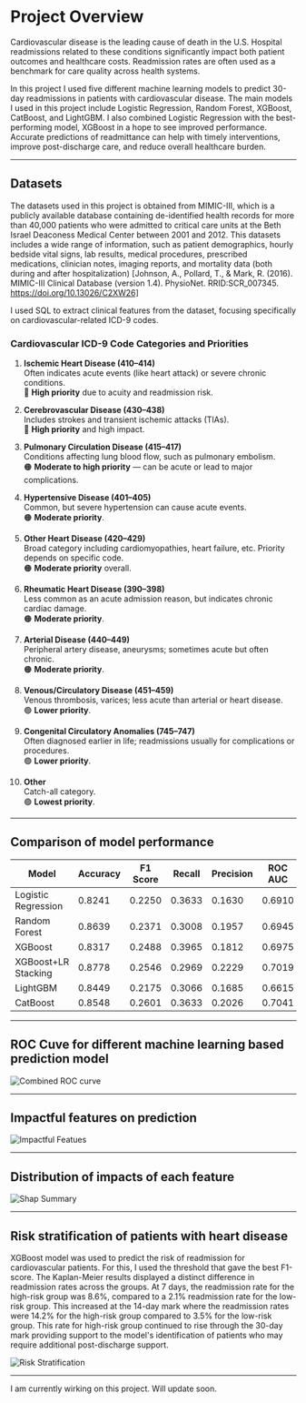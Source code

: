 # Project Overview
Cardiovascular disease is the leading cause of death in the U.S. Hospital readmissions related to these conditions significantly impact both patient outcomes and healthcare costs. Readmission rates are often used as a benchmark for care quality across health systems.

In this project I used five different machine learning models to predict 30-day readmissions in patients with cardiovascular disease. The main models I used in this project include Logistic Regression, Random Forest, XGBoost, CatBoost, and LightGBM. I also combined Logistic Regression with the best-performing model, XGBoost in a hope to see improved performance. Accurate predictions of readmittance can help with timely interventions, improve post-discharge care, and reduce overall healthcare burden.

---

## Datasets

The datasets used in this project is obtained from MIMIC-III, which is a publicly available database containing de-identified health records for more than 40,000 patients who were admitted to critical care units at the Beth Israel Deaconess Medical Center between 2001 and 2012. This datasets includes a wide range of information, such as patient demographics, hourly bedside vital signs, lab results, medical procedures, prescribed medications, clinician notes, imaging reports, and mortality data (both during and after hospitalization)
[Johnson, A., Pollard, T., & Mark, R. (2016). MIMIC-III Clinical Database (version 1.4). PhysioNet. RRID:SCR_007345. https://doi.org/10.13026/C2XW26]

I used SQL to extract clinical features from the dataset, focusing specifically on cardiovascular-related ICD-9 codes.

### Cardiovascular ICD-9 Code Categories and Priorities

1. **Ischemic Heart Disease (410–414)**  
   Often indicates acute events (like heart attack) or severe chronic conditions.  
   🔴 **High priority** due to acuity and readmission risk.

2. **Cerebrovascular Disease (430–438)**  
   Includes strokes and transient ischemic attacks (TIAs).  
   🔴 **High priority** and high impact.

3. **Pulmonary Circulation Disease (415–417)**  
   Conditions affecting lung blood flow, such as pulmonary embolism.  
   🟠 **Moderate to high priority** — can be acute or lead to major complications.

4. **Hypertensive Disease (401–405)**  
   Common, but severe hypertension can cause acute events.  
   🟠 **Moderate priority**.

5. **Other Heart Disease (420–429)**  
   Broad category including cardiomyopathies, heart failure, etc. Priority depends on specific code.  
   🟠 **Moderate priority** overall.

6. **Rheumatic Heart Disease (390–398)**  
   Less common as an acute admission reason, but indicates chronic cardiac damage.  
   🟠 **Moderate priority**.

7. **Arterial Disease (440–449)**  
   Peripheral artery disease, aneurysms; sometimes acute but often chronic.  
   🟠 **Moderate priority**.

8. **Venous/Circulatory Disease (451–459)**  
   Venous thrombosis, varices; less acute than arterial or heart disease.  
   🟢 **Lower priority**.

9. **Congenital Circulatory Anomalies (745–747)**  
   Often diagnosed earlier in life; readmissions usually for complications or procedures.  
   🟢 **Lower priority**.

10. **Other**  
    Catch-all category.  
    🟢 **Lowest priority**.


  ---


## Comparison of model performance

| Model                 | Accuracy | F1 Score | Recall | Precision | ROC AUC | Brier Score | Threshold |
|-----------------------|----------|----------|--------|-----------|---------|--------------|-----------|
| Logistic Regression   | 0.8241   | 0.2250   | 0.3633 | 0.1630    | 0.6910  | 0.0632       | 0.1080    |
| Random Forest         | 0.8639   | 0.2371   | 0.3008 | 0.1957    | 0.6945  | 0.1514       | 0.5120    |
| XGBoost               | 0.8317   | 0.2488   | 0.3965 | 0.1812    | 0.6975  | 0.1514       | 0.5320    |
| XGBoost+LR Stacking   | 0.8778   | 0.2546   | 0.2969 | 0.2229    | 0.7019  | 0.2264       | 0.7040    |
| LightGBM              | 0.8449   | 0.2175   | 0.3066 | 0.1685    | 0.6615  | 0.0650       | 0.0990    |
| CatBoost              | 0.8548   | 0.2601   | 0.3633 | 0.2026    | 0.7041  | 0.1500       | 0.5570    |

---

## ROC Cuve for different machine learning based prediction model

![Combined ROC curve](Images/combined_roc_curve.png)

---

## Impactful features on prediction

![Impactful Featues](Images/shap_impactful_features_barplot.png)

---

## Distribution of impacts of each feature

![Shap Summary](Images/shap_summary_plot.png)

---

## Risk stratification of patients with heart disease

XGBoost model was used to predict the risk of readmission for cardiovascular patients. For this, I used the threshold that gave the best F1-score. The Kaplan-Meier results displayed a distinct difference in readmission rates across the groups. At 7 days, the readmission rate for the high-risk group was 8.6%, compared to a 2.1% readmission rate for the low-risk group. This increased at the 14-day mark where the readmission rates were 14.2% for the high-risk group compared to 3.5% for the low-risk group. This rate for high-risk group continued to rise through the 30-day mark providing support to the model's identification of patients who may require additional post-discharge support.

![Risk Stratification](Images/readmission_probability_plot.png)

---

I am currently wirking on this project. Will update soon. 
